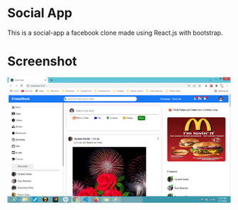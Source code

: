 # Social App
This is a social-app a facebook clone made using React.js with bootstrap.

# Screenshot

![Screenshot](friendbook.png)
